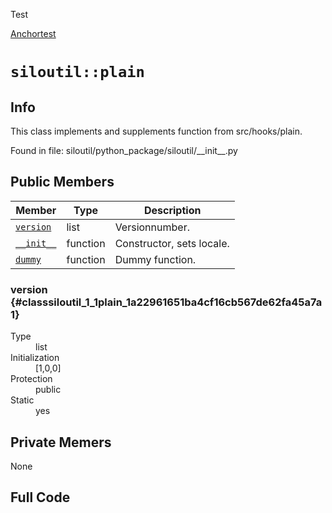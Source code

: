 Test

[Anchortest](example#anchor)

# `siloutil::plain`
## Info
This class implements and supplements function from src/hooks/plain. 

Found in file: siloutil/python\_package/siloutil/\_\_init\_\_.py

## Public Members

Member | Type | Description
-------|------|------------
[`version`](#classsiloutil_1_1plain_1a22961651ba4cf16cb567de62fa45a7a1)|list|Versionnumber. 
[`__init__`](#classsiloutil_1_1plain_1a48f56910eb6ca2849446a22503e98b7b)| function |Constructor, sets locale. 
[`dummy`](#classsiloutil_1_1plain_1a8dae8631d317b04899f568bf5c0adb64)| function |Dummy function. 

### version {#classsiloutil_1_1plain_1a22961651ba4cf16cb567de62fa45a7a1}
<dl>
	<dt>Type</dt><dd>list</dd>
	<dt>Initialization</dt><dd>[1,0,0]</dd>
	<dt>Protection</dt><dd>public</dd>
	<dt>Static</dt><dd>yes</dd>
</dl>

## Private Memers
None

## Full Code
